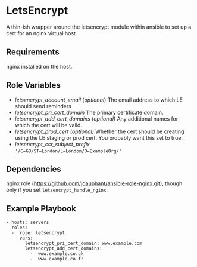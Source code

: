 LetsEncrypt
===========

A thin-ish wrapper around the letsencrypt module within ansible to set up a cert for an nginx virtual host

Requirements
------------

nginx installed on the host.

Role Variables
--------------
* *letsencrypt_account_email* (_optional_) The email address to which LE should send reminders
* *letsencrypt_pri_cert_domain* The primary certificate domain.
* *letsencrypt_add_cert_domains* (_optional)_ Any additional names for which the cert will be valid.
* *letsencrypt_prod_cert* (_optional)_ Whether the cert should be creating using the LE staging or prod cert. You probably want this set to true.
* *letsencrypt_csr_subject_prefix* `'/C=GB/ST=London/L=London/O=ExampleOrg/'`

Dependencies
------------

nginx role (https://github.com/jdauphant/ansible-role-nginx.git), though only if you set `letsencrypt_handle_nginx`.

Example Playbook
----------------

    - hosts: servers
      roles:
      -  role: letsencrypt
         vars:
           letsencrypt_pri_cert_domain: www.example.com
           letsencrypt_add_cert_domains:
             -  www.example.co.uk
             -  www.example.co.fr
